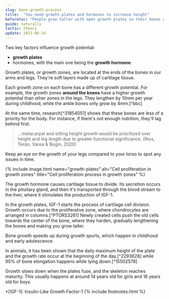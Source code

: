 ```yaml
---
slug: bone-growth-process
title:  "You need growth plates and hormones to increase height"
beforetoc: "People grow taller with open growth plates in their bones under the influence of growth hormone."
guide: naturally 
tactic: theory
update: 2023-06-24
---
```

Two key factors influence growth potential: 
- **growth plates**
- hormones, with the main one being the **growth hormone**. 

Growth plates, or growth zones, are located at the ends of the bones in our arms and legs. They're soft layers made up of cartilage tissue.

Each growth zone on each bone has a different growth potential. For example, the growth zones **around the knees** have a higher growth potential than other zones in the legs. They lengthen by 10mm per year during childhood, while the ankle bones only grow by 4mm.[^bbc]

At the same time, research[^31854051] shows that these bones are less of a priority for the body. For instance, if there's not enough nutrition, they'll lag behind first.

>...metacarpal and sitting height growth would be prioritized over height and leg length due to greater functional significance. (Ríos, Terán, Varea & Bogin, 2020)

Keep an eye on the growth of your legs compared to your torso to spot any issues in time.

{% include image.html name="growth-plates" alt="Cell proliferation in growth zones" title="Cell proliferation process in growth zones" %}

The growth hormone causes cartilage tissue to divide. Its secretion occurs in the pituitary gland, and then it's transported through the blood stream to the liver, where it stimulates the production of IGF-1.

In the growth plates, IGF-1 starts the process of cartilage cell division. Growth occurs due to the proliferative zone, where chondrocytes are arranged in columns.[^PTORS3261] Newly created cells push the old cells towards the center of the bone, where they harden, gradually lengthening the bones and making you grow taller.

Bone growth speeds up during growth spurts, which happen in childhood and early adolescence.

In animals, it has been shown that the daily maximum height of the plate and the growth rate occur at the beginning of the day,[^2293628] while 90% of bone elongation happens while lying down.[^15502578]

Growth slows down when the plates fuse, and the skeleton reaches maturity. This usually happens at around 14 years old for girls and 16 years old for boys.

*[IGF-1]: Insulin-Like Growth Factor-1
{% include footnotes.html %}